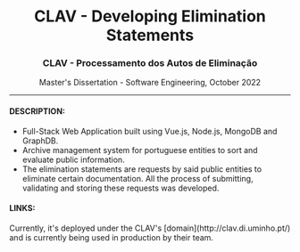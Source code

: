 <h1 align="center">CLAV - Developing Elimination Statements</h1>
<h3 align="center">CLAV - Processamento dos Autos de Eliminação</h3>
<p  align="center"> Master's Dissertation - Software Engineering, October 2022 </p>

---

#### DESCRIPTION: <br/>
- Full-Stack Web Application built using Vue.js, Node.js, MongoDB and GraphDB. <br/>
- Archive management system for portuguese entities to sort and evaluate public information. <br/>
- The elimination statements are requests by said public entities to eliminate certain documentation. All the process of submitting, validating and storing these requests was developed. <br/>

#### LINKS: <br/>
<p> Currently, it's deployed under the CLAV's [domain](http://clav.di.uminho.pt/) and is currently being used in production by their team. </p>
